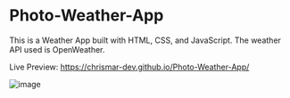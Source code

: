 # Photo-Weather-App

This is a Weather App built with HTML, CSS, and JavaScript. The weather API used is OpenWeather.

Live Preview: https://chrismar-dev.github.io/Photo-Weather-App/

![image](https://user-images.githubusercontent.com/55571865/201538463-51fde9a2-998a-4fd6-b0eb-b7bcda38e448.png)


